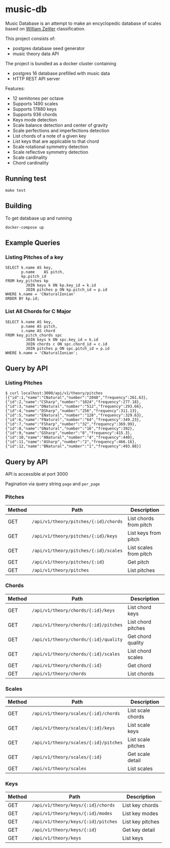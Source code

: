 # music-db

Music Database is an attempt to make an encyclopedic database of scales based on [William Zeitler](https://allthescales.org) classification.

This project consists of:
- postgres database seed generator
- music theory data API

The project is bundled as a docker cluster containing
- postgres 16 database prefilled with music data
- HTTP REST API server

Features:
- 12 semitones per octave
- Supports 1490 scales
- Supports 17880 keys
- Supports 936 chords
- Keys mode detection
- Scale balance detection and center of gravity
- Scale perfections and imperfections detection
- List chords of a note of a given key
- List keys that are applicable to that chord
- Scale rotational symmetry detection
- Scale reflective symmetry detection
- Scale cardinality
- Chord cardinality

## Running test

```shell
make test
```
## Building

To get database up and running

```shell
docker-compose up
```

## Example Queries
### Listing Pitches of a key

```postgresql
SELECT k.name AS key,
       p.name    AS pitch,
       kp.pitch_id
FROM key_pitches kp
         JOIN keys k ON kp.key_id = k.id
         JOIN pitches p ON kp.pitch_id = p.id
WHERE k.name = 'CNaturalIonian'
ORDER BY kp.id;
```

### List All Chords for C Major

```postgresql
SELECT k.name AS key,
       p.name AS pitch,
       c.name AS chord
FROM key_pitch_chords spc
         JOIN keys k ON spc.key_id = k.id
         JOIN chords c ON spc.chord_id = c.id
         JOIN pitches p ON spc.pitch_id = p.id
WHERE k.name = 'CNaturalIonian';
```

## Query by API

### Listing Pitches
```shell
$ curl localhost:3000/api/v1/theory/pitches
[{"id":1,"name":"CNatural","number":"2048","frequency":261.63},{"id":2,"name":"CSharp","number":"1024","frequency":277.18},{"id":3,"name":"DNatural","number":"512","frequency":293.66},{"id":4,"name":"DSharp","number":"256","frequency":311.13},{"id":5,"name":"ENatural","number":"128","frequency":329.63},{"id":6,"name":"FNatural","number":"64","frequency":349.23},{"id":7,"name":"FSharp","number":"32","frequency":369.99},{"id":8,"name":"GNatural","number":"16","frequency":392},{"id":9,"name":"GSharp","number":"8","frequency":415.3},{"id":10,"name":"ANatural","number":"4","frequency":440},{"id":11,"name":"ASharp","number":"2","frequency":466.16},{"id":12,"name":"BNatural","number":"1","frequency":493.88}]
```

## Query by API

API is accessible at port 3000

Pagination via query string `page` and `per_page`

### Pitches

| Method | Path                                  | Description            |
|--------|---------------------------------------|------------------------|
| GET    | `/api/v1/theory/pitches/{:id}/chords` | List chords from pitch |
| GET    | `/api/v1/theory/pitches/{:id}/keys`   | List keys from pitch   |
| GET    | `/api/v1/theory/pitches/{:id}/scales` | List scales from pitch |
| GET    | `/api/v1/theory/pitches/{:id}`        | Get pitch              |
| GET    | `/api/v1/theory/pitches`              | List pitches           |

### Chords

| Method | Path                                  | Description        |
|--------|---------------------------------------|--------------------|
| GET    | `/api/v1/theory/chords/{:id}/keys`    | List chord keys    |
| GET    | `/api/v1/theory/chords/{:id}/pitches` | List chord pitches |
| GET    | `/api/v1/theory/chords/{:id}/quality` | Get chord quality  |
| GET    | `/api/v1/theory/chords/{:id}/scales`  | List chord scales  |
| GET    | `/api/v1/theory/chords/{:id}`         | Get chord          |
| GET    | `/api/v1/theory/chords`               | List chords        |

### Scales

| Method | Path                                  | Description        |
|--------|---------------------------------------|--------------------|
| GET    | `/api/v1/theory/scales/{:id}/chords`  | List scale chords  |
| GET    | `/api/v1/theory/scales/{:id}/keys`    | List scale keys    |
| GET    | `/api/v1/theory/scales/{:id}/pitches` | List scale pitches |
| GET    | `/api/v1/theory/scales/{:id}`         | Get scale detail   |
| GET    | `/api/v1/theory/scales`               | List scales        |

### Keys

| Method | Path                                  | Description            |
|--------|---------------------------------------|------------------------|
| GET    | `/api/v1/theory/keys/{:id}/chords`    | List key chords        |
| GET    | `/api/v1/theory/keys/{:id}/modes`     | List key modes         |
| GET    | `/api/v1/theory/keys/{:id}/pitches`   | List key pitches       |
| GET    | `/api/v1/theory/keys/{:id}`           | Get key detail         |
| GET    | `/api/v1/theory/keys`                 | List keys              |

